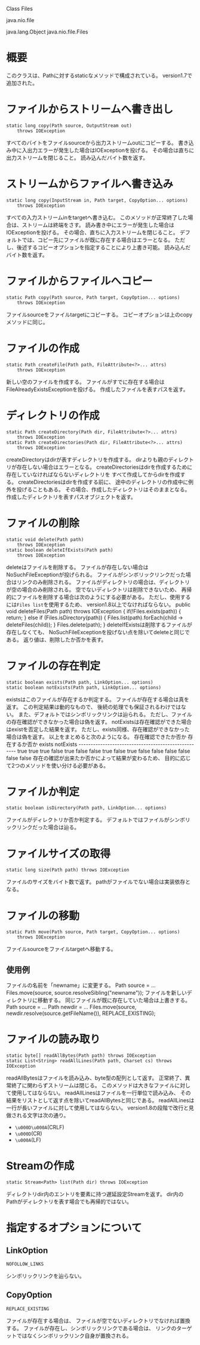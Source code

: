 Class Files

java.nio.file

java.lang.Object
  java.nio.file.Files

# 概要
このクラスは、Pathに対するstaticなメソッドで構成されている。
version1.7で追加された。

# ファイルからストリームへ書き出し
    static long copy(Path source, OutputStream out)
        throws IOException
すべてのバイトをファイルsourceから出力ストリームoutにコピーする。
書き込み中に入出力エラーが発生した場合はIOExceptionを投げる。
その場合は直ちに出力ストリームを閉じること。
読み込んだバイト数を返す。

# ストリームからファイルへ書き込み
    static long copy(InputStream in, Path target, CopyOption... options)
        throws IOException
すべての入力ストリームinをtargetへ書き込む。
このメソッドが正常終了した場合は、ストリームは終端をさす。
読み書き中にエラーが発生した場合はIOExceptionを投げる。
その場合、直ちに入力ストリームを閉じること。
デフォルトでは、コピー先にファイルが既に存在する場合はエラーとなる。
ただし、後述するコピーオプションを指定することにより上書き可能。
読み込んだバイト数を返す。

# ファイルからファイルへコピー
    static Path copy(Path source, Path target, CopyOption... options)
        throws IOException
ファイルsourceをファイルtargetにコピーする。
コピーオプションは上のcopyメソッドに同じ。

# ファイルの作成
    static Path createFile(Path path, FileAttribute<?>... attrs)
        throws IOException
新しい空のファイルを作成する。
ファイルがすでに存在する場合はFileAlreadyExistsExceptionを投げる。
作成したファイルを表すパスを返す。

# ディレクトリの作成
    static Path createDirectory(Path dir, FileAttribute<?>... attrs)
        throws IOException
    static Path createDirectories(Path dir, FileAttribute<?>... attrs)
        throws IOException
createDirectoryはdirが表すディレクトリを作成する。
dirよりも親のディレクトリが存在しない場合はエラーとなる。
createDirectoriesはdirを作成するために存在していなければならないディレクトリを
すべて作成してからdirを作成する。
createDirectoriesはdirを作成する前に、
途中のディレクトリの作成中に例外を投げることもある。
その場合、作成したディレクトリはそのままとなる。
作成したディレクトリを表すパスオブジェクトを返す。

# ファイルの削除
    static void delete(Path path)
        throws IOException
    static boolean deleteIfExists(Path path)
        throws IOException
deleteはファイルを削除する。
ファイルが存在しない場合はNoSuchFileExceptionが投げられる。
ファイルがシンボリックリンクだった場合はリンクのみ削除される。
ファイルがディレクトリの場合は、ディレクトリが空の場合のみ削除される。
空でないディレクトリは削除できないため、
再帰的にファイルを削除する場合は次のようにする必要がある。
ただし、使用するには`Files list`を使用するため、
version1.8以上でなければならない。
    public void deleteFiles(Path path) throws IOException {
      if(!Files.exists(path)) {
        return;
      } else if (Files.isDirectory(path)) {
        Files.list(path).forEach(child -> deleteFiles(child));
      }
      Files.delete(path);
    }
deleteIfExistsは削除するファイルが存在しなくても、
NoSuchFileExceptionを投げない点を除いてdeleteと同じである。
返り値は、削除したか否かを表す。

# ファイルの存在判定
    static boolean exists(Path path, LinkOption... options)
    static boolean notExists(Path path, LinkOption... options)
existsはこのファイルが存在するか判定する。
ファイルが存在する場合は真を返す。
この判定結果は動的なもので、
後続の処理でも保証されるわけではない。
また、デフォルトではシンボリックリンクは辿られる。
ただし、ファイルの存在確認ができなかった場合は偽を返す。
notExistsは存在確認ができた場合はexistを否定した結果を返す。
ただし、exists同様、存在確認ができなかった場合は偽を返す。
以上をまとめると次のようになる。
    存在確認できたか否か 存在するか否か exists notExists
    ----------------------------------------------------
    true                 true           true   false
    true                 false          false  true 
    false                true           false  false
    false                false          false  false
存在の確認が出来たか否かによって結果が変わるため、
目的に応じて2つのメソッドを使い分ける必要がある。

# ファイルか判定
    static boolean isDirectory(Path path, LinkOption... options)
ファイルがディレクトリか否か判定する。
デフォルトではファイルがシンボリックリンクだった場合は辿る。

# ファイルサイズの取得
    static long size(Path path) throws IOException
ファイルのサイズをバイト数で返す。
pathがファイルでない場合は実装依存となる。

# ファイルの移動
    static Path move(Path source, Path target, CopyOption... options)
        throws IOException
ファイルsourceをファイルtargetへ移動する。
## 使用例
ファイルの名前を「newname」に変更する。
     Path source = ...
     Files.move(source, source.resolveSibling("newname"));
ファイルを新しいディレクトリに移動する。
同じファイルが既に存在していた場合は上書きする。
     Path source = ...
     Path newdir = ...
     Files.move(source, newdir.resolve(source.getFileName()), REPLACE_EXISTING);

# ファイルの読み取り
    static byte[] readAllBytes(Path path) throws IOException
    static List<String> readAllLines(Path path, Charset cs) throws IOException
readAllBytesはファイルを読み込み、byte型の配列として返す。
正常終了、異常終了に関わらずストリームは閉じる。
このメソッドは大きなファイルに対して使用してはならない。
readAllLinesはファイルを一行単位で読み込み、
その結果をリストとして返す点を除いてreadAllBytesと同じである。
readAllLinesは一行が長いファイルに対して使用してはならない。
version1.8の段階で改行と見做される文字は次の通り。
- `\u000D\u000A`(CRLF)
- `\u000D`(CR)
- `\u000A`(LF)

# Streamの作成
    static Stream<Path> list(Path dir) throws IOException
ディレクトリdir内のエントリを要素に持つ遅延設定Streamを返す。
dir内のPathがディレクトリを表す場合でも再帰的ではない。

# 指定するオプションについて
## LinkOption
    NOFOLLOW_LINKS
シンボリックリンクを辿らない。

## CopyOption
    REPLACE_EXISTING
ファイルが存在する場合は、
ファイルが空でないディレクトリでなければ置換する。
ファイルが存在し、シンボリックリンクである場合は、
リンクのターゲットではなくシンボリックリンク自身が置換される。
